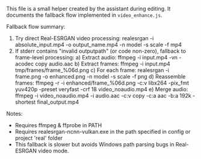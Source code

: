 This file is a small helper created by the assistant during editing. It documents the fallback flow implemented in `video_enhance.js`.

Fallback flow summary:

1. Try direct Real-ESRGAN video processing:
   realesrgan -i absolute_input.mp4 -o output_name.mp4 -n model -s scale -f mp4
2. If stderr contains "invalid outputpath" (or code non-zero), fallback to frame-level processing:
   a) Extract audio: ffmpeg -i input.mp4 -vn -acodec copy audio.aac
   b) Extract frames: ffmpeg -i input.mp4 tmp/frames/frame_%06d.png
   c) For each frame: realesrgan -i frame.png -o enhanced.png -n model -s scale -f png
   d) Reassemble frames: ffmpeg -r <fps> -i enhanced/frame_%06d.png -c:v libx264 -pix_fmt yuv420p -preset veryfast -crf 18 video_noaudio.mp4
   e) Merge audio: ffmpeg -i video_noaudio.mp4 -i audio.aac -c:v copy -c:a aac -b:a 192k -shortest final_output.mp4

Notes:
- Requires ffmpeg & ffprobe in PATH
- Requires realesrgan-ncnn-vulkan.exe in the path specified in config or project 'real' folder
- This fallback is slower but avoids Windows path parsing bugs in Real-ESRGAN video mode.
